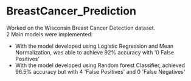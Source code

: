 # BreastCancer_Prediction
Worked on the Wisconsin Breast Cancer Detection dataset.</br>
2 Main models were implemented:</br>

* With the model developed using Logistic Regression and Mean Normalization, was able to achieve 92% accuracy with '0 False Positives'</br> 
* With the model developed using Random forest Classifier, achieved 96.5% accuracy but with 4 'False Positives' and 0 'False Negatives'</br>
